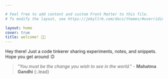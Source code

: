 ```yaml
---

# Feel free to add content and custom Front Matter to this file.
# To modify the layout, see https://jekyllrb.com/docs/themes/#overriding-theme-defaults

layout: home
cover: true
title: welcome! 👋🏼
---
```


Hey there! Just a code tinkerer sharing experiments, notes, and snippets. Hope you get around :D

> _"You must be the change you wish to see in the world."_ - **Mahatma Gandhi**
{:.lead}

